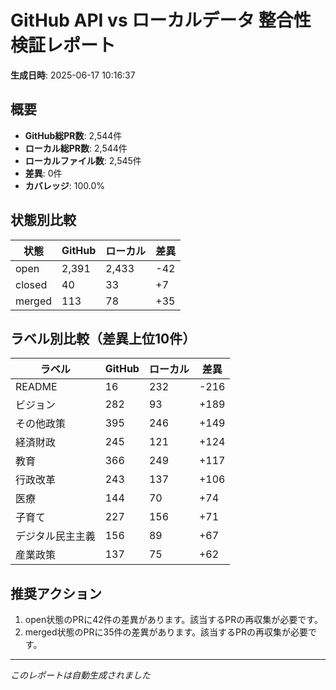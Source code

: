 # GitHub API vs ローカルデータ 整合性検証レポート

**生成日時**: 2025-06-17 10:16:37

## 概要

- **GitHub総PR数**: 2,544件
- **ローカル総PR数**: 2,544件
- **ローカルファイル数**: 2,545件
- **差異**: 0件
- **カバレッジ**: 100.0%

## 状態別比較

| 状態 | GitHub | ローカル | 差異 |
|------|--------|----------|------|
| open | 2,391 | 2,433 | -42 |
| closed | 40 | 33 | +7 |
| merged | 113 | 78 | +35 |

## ラベル別比較（差異上位10件）

| ラベル | GitHub | ローカル | 差異 |
|--------|--------|----------|------|
| README | 16 | 232 | -216 |
| ビジョン | 282 | 93 | +189 |
| その他政策 | 395 | 246 | +149 |
| 経済財政 | 245 | 121 | +124 |
| 教育 | 366 | 249 | +117 |
| 行政改革 | 243 | 137 | +106 |
| 医療 | 144 | 70 | +74 |
| 子育て | 227 | 156 | +71 |
| デジタル民主主義 | 156 | 89 | +67 |
| 産業政策 | 137 | 75 | +62 |

## 推奨アクション

1. open状態のPRに42件の差異があります。該当するPRの再収集が必要です。
2. merged状態のPRに35件の差異があります。該当するPRの再収集が必要です。

---
*このレポートは自動生成されました*